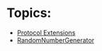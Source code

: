 # Topics:
- [Protocol Extensions](/ProtocolExtensions.md)
- [RandomNumberGenerator](/RandomNumberGenerator.md)
